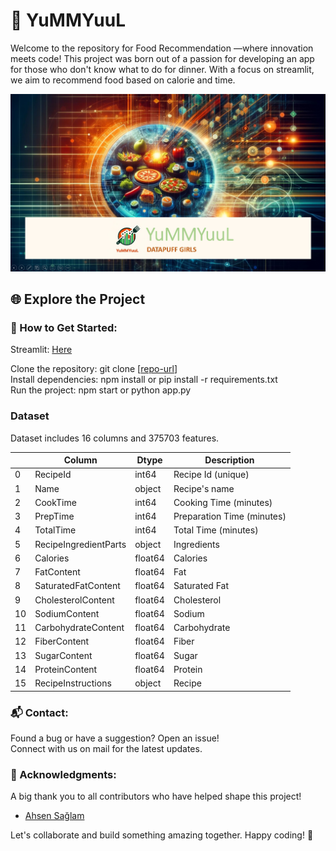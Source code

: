 
# 🚀 YuMMYuuL

Welcome to the repository for Food Recommendation —where innovation meets code! This project was born out of a passion for developing an app for those who don't know what to do for dinner. With a focus on streamlit, we aim to recommend food based on calorie and time.

<div align="center">
  <img src="title image.jpg" alt="Project Logo" width="700"/>
</div>


## 🌐 Explore the Project

### 🔧 How to Get Started: <br/>

Streamlit: [Here](https://dietrecommendation-v2.streamlit.app/) <br/>

Clone the repository: git clone [[repo-url](https://github.com/MineKara/diet_recommendation.git)] <br/>
Install dependencies: npm install or pip install -r requirements.txt <br/>
Run the project: npm start or python app.py <br/>


### Dataset

Dataset includes 16 columns and 375703 features.


|    | Column                | Dtype   | Description                |
|----|-----------------------|---------|----------------------------|
| 0  | RecipeId              | int64   | Recipe Id (unique)         |
| 1  | Name                  | object  | Recipe's name              |
| 2  | CookTime              | int64   | Cooking Time (minutes)     |
| 3  | PrepTime              | int64   | Preparation Time (minutes) |
| 4  | TotalTime             | int64   | Total Time (minutes)       |
| 5  | RecipeIngredientParts | object  | Ingredients                |
| 6  | Calories              | float64 | Calories                   |
| 7  | FatContent            | float64 | Fat                        |
| 8  | SaturatedFatContent   | float64 | Saturated Fat              |
| 9  | CholesterolContent    | float64 | Cholesterol                |
| 10 | SodiumContent         | float64 | Sodium                     |
| 11 | CarbohydrateContent   | float64 | Carbohydrate               |
| 12 | FiberContent          | float64 | Fiber                      |
| 13 | SugarContent          | float64 | Sugar                      |
| 14 | ProteinContent        | float64 | Protein                    |
| 15 | RecipeInstructions    | object  | Recipe                     |



### 📬 Contact: <br/>

Found a bug or have a suggestion? Open an issue! <br/>
Connect with us on mail for the latest updates. <br/>

### 🌟 Acknowledgments: <br/>
A big thank you to all contributors who have helped shape this project! 

* [Ahsen Sağlam](https://github.com/ahsensaglam) <br/>

Let's collaborate and build something amazing together. Happy coding! 🚀






